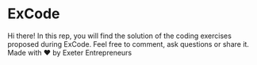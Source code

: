 # ExCode
Hi there! In this rep, you will find the solution of the coding exercises proposed during ExCode. Feel free to comment, ask questions or share it. Made with ❤️ by Exeter Entrepreneurs
